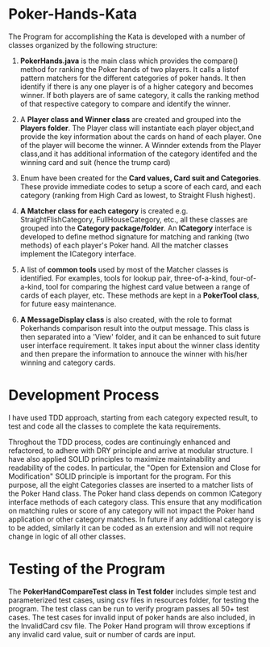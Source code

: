 # Poker-Hands-Kata

The Program for accomplishing the Kata is developed with a number of classes organized by the following structure:

1) **PokerHands.java** is the main class which provides the compare() method for ranking the Poker hands of two players. It calls a listof pattern matchers for the different categories of poker hands. It then identify if there is any one player is of a higher category and becomes winner. If both players are of same category, it calls the ranking method of that respective category to compare and identify the winner.

2) A **Player class and Winner class** are created and grouped into the **Players folder**. The Player class will instantiate each player object,and provide the key information about the cards on hand of each player. One of the player will become the winner. A Winnder extends from the Player class,and it has additional information of the category identifed and the winning card and suit (hence the trump card)

3)  Enum have been created for the **Card values, Card suit and Categories**. These provide immediate codes to setup a score of each card, and each category (ranking from High Card as lowest, to Straight Flush highest).

4) **A Matcher class for each category** is created e.g. StraightFlishCategory, FullHouseCategory, etc., all these classes are grouped into the **Category package/folder**. An **ICategory** interface is developed to define method signature for matching and ranking (two methods) of each player's Poker hand. All the matcher classes implement the ICategory interface.

6) A list of **common tools** used by most of the Matcher classes is identified. For examples, tools for lookup pair, three-of-a-kind, four-of-a-kind, tool for comparing the highest card value between a range of cards of each player, etc. These methods are kept in a **PokerTool class**, for future easy maintenance.

8) **A MessageDisplay class** is also created, with the role to format Pokerhands comparison result into the output message. This class is then separated into a 'View' folder, and it can be enhanced to suit future user interface requirement. It takes input about the winner class identity and then prepare the information to annouce the winner with his/her winning and category cards.

Development Process
===================
I have used TDD approach, starting from each category expected result, to test and code all the classes to complete the kata requirements. 

Throghout the TDD process, codes are continuingly enhanced and refactored, to adhere with DRY principle and arrive at modular structure. I have also applied SOLID principles to maximize maintainability and readability of the codes. In particular, the "Open for Extension and Close for Modification" SOLID principle is important for the program. For this purpose, all the eight Categories classes are inserted to a matcher lists of the Poker Hand class. The Poker hand class depends on common ICategory interface methods of each category class. This ensure that any modification on matching rules or score of any category will not impact the Poker hand application or other category matches. In future if any additional category is to be added, similarly it can be coded as an extension and will not require change in logic of all other classes.

Testing of the Program
======================
The **PokerHandCompareTest class in Test folder** includes simple test and parameterized test cases, using csv files in resources folder, for testing the program. The test class can be run to verify program passes all 50+ test cases. The test cases for invalid input of poker hands are also included, in the InvalidCard csv file. The Poker Hand program will throw exceptions if any invalid card value, suit or number of cards are input.
